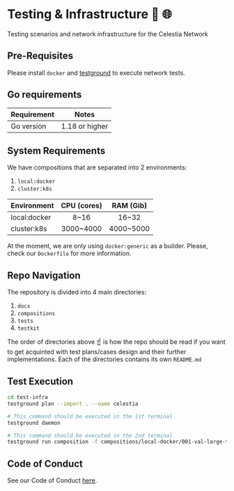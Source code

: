 # Testing & Infrastructure :microscope: :globe_with_meridians:

Testing scenarios and network infrastructure for the Celestia Network

## Pre-Requisites

Please install `docker` and [testground](https://docs.testground.ai/v/master/getting-started)
to execute network tests.

## Go requirements

| Requirement | Notes          |
| ----------- | -------------- |
| Go version  | 1.18 or higher |

## System Requirements

We have compositions that are separated into 2 environments:

1. `local:docker`
2. `cluster:k8s`

| Environment  | CPU (cores) | RAM (Gib) |
| ------------ | :---------: | :-------: |
| local:docker |    8~16     |   16~32   |
| cluster:k8s  |  3000~4000  | 4000~5000 |

At the moment, we are only using `docker:generic` as a builder.
Please, check our `Dockerfile` for more information.

## Repo Navigation

The repository is divided into 4 main directories:

1. `docs`
2. `compositions`
3. `tests`
4. `testkit`

The order of directories above :point_up: is how the repo should be read
if you want to get acquinted with test plans/cases design and their further implementations.
Each of the directories contains its own `README.md`

## Test Execution

```bash
cd test-infra
testground plan --import . --name celestia

# This command should be executed in the 1st terminal
testground daemon

# This command should be executed in the 2nd terminal
testground run composition -f compositions/local-docker/001-val-large-txs-3.toml --wait
```

## Code of Conduct

See our Code of Conduct [here](https://docs.celestia.org/community/coc).
